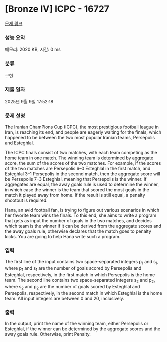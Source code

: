 # [Bronze IV] ICPC - 16727 

[문제 링크](https://www.acmicpc.net/problem/16727) 

### 성능 요약

메모리: 2020 KB, 시간: 0 ms

### 분류

구현

### 제출 일자

2025년 9월 9일 17:52:18

### 문제 설명

<p>The Iranian ChamPions Cup (ICPC), the most prestigious football league in Iran, is reaching its end, and people are eagerly waiting for the finals, which happened to be between the two most popular Iranian teams, Persepolis and Esteghlal.</p>

<p>The ICPC finals consist of two matches, with each team competing as the home team in one match. The winning team is determined by aggregate score, the sum of the scores of the two matches. For example, if the scores of the two matches are Persepolis 6–0 Esteghlal in the first match, and Esteghlal 3–1 Persepolis in the second match, then the aggregate score will be Persepolis 7–3 Esteghlal, meaning that Persepolis is the winner. If aggregates are equal, the away goals rule is used to determine the winner, in which case the winner is the team that scored the most goals in the match it played away from home. If the result is still equal, a penalty shootout is required.</p>

<p>Hana, an avid football fan, is trying to figure out various scenarios in which her favorite team wins the finals. To this end, she aims to write a program that gets as input the number of goals in the two matches, and decides which team is the winner if it can be derived from the aggregate scores and the away goals rule, otherwise declares that the match goes to penalty kicks. You are going to help Hana write such a program.</p>

### 입력 

 <p>The first line of the input contains two space-separated integers p<sub>1</sub> and s<sub>1</sub>, where p<sub>1</sub> and s<sub>1</sub> are the number of goals scored by Persepolis and Esteghlal, respectively, in the first match in which Persepolis is the home team. The second line contains two space-separated integers s<sub>2</sub> and p<sub>2</sub>, where s<sub>2</sub> and p<sub>2</sub> are the number of goals scored by Esteghlal and Persepolis, respectively, in the second match in which Esteghlal is the home team. All input integers are between 0 and 20, inclusively.</p>

### 출력 

 <p>In the output, print the name of the winning team, either Persepolis or Esteghlal, if the winner can be determined by the aggregate scores and the away goals rule. Otherwise, print Penalty.</p>

